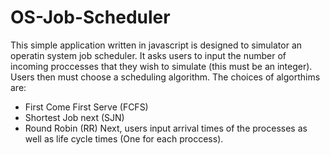 # OS-Job-Scheduler
This simple application written in javascript is designed to simulator an operatin system job scheduler.
It asks users to input the number of incoming proccesses that they wish to simulate (this must be an integer).
Users then must choose a scheduling algorithm. 
The choices of algorthims are:
- First Come First Serve (FCFS)
- Shortest Job next (SJN)
- Round Robin (RR)
Next, users input arrival times of the processes as well as life cycle times (One for each proccess).
